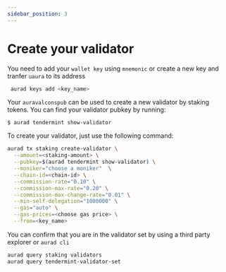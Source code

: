 ```yaml
---
sidebar_position: 3
---
```


# Create your validator
You need to add your `wallet key` using `mnemonic` or create a new key and tranfer `uaura` to its address
```bash
 aurad keys add <key_name> 
```

Your `auravalconspub` can be used to create a new validator by staking tokens. You can find your validator pubkey by running:
```
$ aurad tendermint show-validator
```
To create your validator, just use the following command:
```bash
aurad tx staking create-validator \
  --amount=<staking-amount> \
  --pubkey=$(aurad tendermint show-validator) \
  --moniker="choose a moniker"  \
  --chain-id=<chain-id> \
  --commission-rate="0.10" \
  --commission-max-rate="0.20" \
  --commission-max-change-rate="0.01" \
  --min-self-delegation="1000000" \
  --gas="auto" \
  --gas-prices=<choose gas price> \
  --from=<key_name>
```

You can confirm that you are in the validator set by using a third party explorer or `aurad cli`
```bash
aurad query staking validators
aurad query tendermint-validator-set
```
